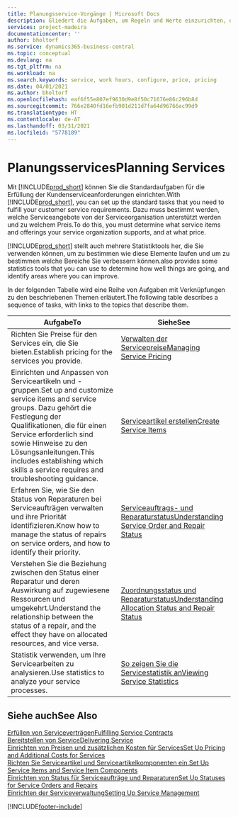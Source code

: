 ```yaml
---
title: Planungsservice-Vorgänge | Microsoft Docs
description: Gliedert die Aufgaben, um Regeln und Werte einzurichten, um Ihre Servicerichtlinien und Arbeitsgänge zu definieren.
services: project-madeira
documentationcenter: ''
author: bholtorf
ms.service: dynamics365-business-central
ms.topic: conceptual
ms.devlang: na
ms.tgt_pltfrm: na
ms.workload: na
ms.search.keywords: service, work hours, configure, price, pricing
ms.date: 04/01/2021
ms.author: bholtorf
ms.openlocfilehash: eaf6f55e807ef9630d9e8f50c71676e86c296b8d
ms.sourcegitcommit: 766e2840fd16efb901d211d7fa64d96766ac99d9
ms.translationtype: HT
ms.contentlocale: de-AT
ms.lasthandoff: 03/31/2021
ms.locfileid: "5778189"
---
```

# <a name="planning-services"></a><span data-ttu-id="e413d-103">Planungsservices</span><span class="sxs-lookup"><span data-stu-id="e413d-103">Planning Services</span></span>
<span data-ttu-id="e413d-104">Mit [!INCLUDE[prod_short](includes/prod_short.md)] können Sie die Standardaufgaben für die Erfüllung der Kundenserviceanforderungen einrichten.</span><span class="sxs-lookup"><span data-stu-id="e413d-104">With [!INCLUDE[prod_short](includes/prod_short.md)], you can set up the standard tasks that you need to fulfill your customer service requirements.</span></span> <span data-ttu-id="e413d-105">Dazu muss bestimmt werden, welche Serviceangebote von der Serviceorganisation unterstützt werden und zu welchem Preis.</span><span class="sxs-lookup"><span data-stu-id="e413d-105">To do this, you must determine what service items and offerings your service organization supports, and at what price.</span></span>   

[!INCLUDE[prod_short](includes/prod_short.md)] <span data-ttu-id="e413d-106">stellt auch mehrere Statistiktools her, die Sie verwenden können, um zu bestimmen wie diese Elemente laufen und um zu bestimmen welche Bereiche Sie verbessern können.</span><span class="sxs-lookup"><span data-stu-id="e413d-106">also provides some statistics tools that you can use to determine how well things are going, and identify areas where you can improve.</span></span>
  
<span data-ttu-id="e413d-107">In der folgenden Tabelle wird eine Reihe von Aufgaben mit Verknüpfungen zu den beschriebenen Themen erläutert.</span><span class="sxs-lookup"><span data-stu-id="e413d-107">The following table describes a sequence of tasks, with links to the topics that describe them.</span></span>   
  
|<span data-ttu-id="e413d-108">**Aufgabe**</span><span class="sxs-lookup"><span data-stu-id="e413d-108">**To**</span></span>|<span data-ttu-id="e413d-109">**Siehe**</span><span class="sxs-lookup"><span data-stu-id="e413d-109">**See**</span></span>|  
|------------|-------------|  
|<span data-ttu-id="e413d-110">Richten Sie Preise für den Services ein, die Sie bieten.</span><span class="sxs-lookup"><span data-stu-id="e413d-110">Establish pricing for the services you provide.</span></span>|[<span data-ttu-id="e413d-111">Verwalten der Servicepreise</span><span class="sxs-lookup"><span data-stu-id="e413d-111">Managing Service Pricing</span></span>](service-service-price-management.md)|
|<span data-ttu-id="e413d-112">Einrichten und Anpassen von Serviceartikeln und -gruppen.</span><span class="sxs-lookup"><span data-stu-id="e413d-112">Set up and customize service items and service groups.</span></span> <span data-ttu-id="e413d-113">Dazu gehört die Festlegung der Qualifikationen, die für einen Service erforderlich sind sowie Hinweise zu den Lösungsanleitungen.</span><span class="sxs-lookup"><span data-stu-id="e413d-113">This includes establishing which skills a service requires and troubleshooting guidance.</span></span>| [<span data-ttu-id="e413d-114">Serviceartikel erstellen</span><span class="sxs-lookup"><span data-stu-id="e413d-114">Create Service Items</span></span>](service-how-to-create-service-items.md)|  
|<span data-ttu-id="e413d-115">Erfahren Sie, wie Sie den Status von Reparaturen bei Serviceaufträgen verwalten und ihre Priorität identifizieren.</span><span class="sxs-lookup"><span data-stu-id="e413d-115">Know how to manage the status of repairs on service orders, and how to identify their priority.</span></span>|[<span data-ttu-id="e413d-116">Serviceauftrags- und Reparaturstatus</span><span class="sxs-lookup"><span data-stu-id="e413d-116">Understanding Service Order and Repair Status</span></span>](service-service-order-status-and-repair-status.md)|  
|<span data-ttu-id="e413d-117">Verstehen Sie die Beziehung zwischen den Status einer Reparatur und deren Auswirkung auf zugewiesene Ressourcen und umgekehrt.</span><span class="sxs-lookup"><span data-stu-id="e413d-117">Understand the relationship between the status of a repair, and the effect they have on allocated resources, and vice versa.</span></span>|[<span data-ttu-id="e413d-118">Zuordnungsstatus und Reparaturstatus</span><span class="sxs-lookup"><span data-stu-id="e413d-118">Understanding Allocation Status and Repair Status</span></span>](service-allocation-status-and-repair-status.md)|  
|<span data-ttu-id="e413d-119">Statistik verwenden, um Ihre Servicearbeiten zu analysieren.</span><span class="sxs-lookup"><span data-stu-id="e413d-119">Use statistics to analyze your service processes.</span></span> | [<span data-ttu-id="e413d-120">So zeigen Sie die Servicestatistik an</span><span class="sxs-lookup"><span data-stu-id="e413d-120">Viewing Service Statistics</span></span>](service-service-statistics.md) |

## <a name="see-also"></a><span data-ttu-id="e413d-121">Siehe auch</span><span class="sxs-lookup"><span data-stu-id="e413d-121">See Also</span></span>
[<span data-ttu-id="e413d-122">Erfüllen von Serviceverträgen</span><span class="sxs-lookup"><span data-stu-id="e413d-122">Fulfilling Service Contracts</span></span>](service-fulfill-service-contracts.md)  
[<span data-ttu-id="e413d-123">Bereitstellen von Service</span><span class="sxs-lookup"><span data-stu-id="e413d-123">Delivering Service</span></span>](service-deliver-service.md)  
[<span data-ttu-id="e413d-124">Einrichten von Preisen und zusätzlichen Kosten für Services</span><span class="sxs-lookup"><span data-stu-id="e413d-124">Set Up Pricing and Additional Costs for Services</span></span>](service-how-setup-service-costs-pricing.md)  
[<span data-ttu-id="e413d-125">Richten Sie Serviceartikel und Serviceartikelkomponenten ein.</span><span class="sxs-lookup"><span data-stu-id="e413d-125">Set Up Service Items and Service Item Components</span></span>](service-how-setup-service-items.md)  
[<span data-ttu-id="e413d-126">Einrichten von Status für Serviceaufträge und Reparaturen</span><span class="sxs-lookup"><span data-stu-id="e413d-126">Set Up Statuses for Service Orders and Repairs</span></span>](service-order-repair-status.md)  
[<span data-ttu-id="e413d-127">Einrichten der Serviceverwaltung</span><span class="sxs-lookup"><span data-stu-id="e413d-127">Setting Up Service Management</span></span>](service-setup-service.md)  


[!INCLUDE[footer-include](includes/footer-banner.md)]